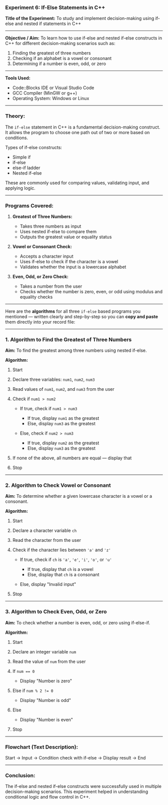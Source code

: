 ### **Experiment 6: If-Else Statements in C++**

**Title of the Experiment:**
To study and implement decision-making using if-else and nested if statements in C++

---

**Objective / Aim:**
To learn how to use if-else and nested if-else constructs in C++ for different decision-making scenarios such as:

1. Finding the greatest of three numbers
2. Checking if an alphabet is a vowel or consonant
3. Determining if a number is even, odd, or zero

---

**Tools Used:**

* Code::Blocks IDE or Visual Studio Code
* GCC Compiler (MinGW or g++)
* Operating System: Windows or Linux

---

### **Theory:**

The `if-else` statement in C++ is a fundamental decision-making construct.
It allows the program to choose one path out of two or more based on conditions.

Types of if-else constructs:

* Simple if
* if-else
* else-if ladder
* Nested if-else

These are commonly used for comparing values, validating input, and applying logic.

---

### **Programs Covered:**

1. **Greatest of Three Numbers:**

   * Takes three numbers as input
   * Uses nested if-else to compare them
   * Outputs the greatest value or equality status

2. **Vowel or Consonant Check:**

   * Accepts a character input
   * Uses if-else to check if the character is a vowel
   * Validates whether the input is a lowercase alphabet

3. **Even, Odd, or Zero Check:**

   * Takes a number from the user
   * Checks whether the number is zero, even, or odd using modulus and equality checks

---

Here are the **algorithms** for all three `if-else` based programs you mentioned — written clearly and step-by-step so you can **copy and paste** them directly into your record file:

---

### **1. Algorithm to Find the Greatest of Three Numbers**

**Aim:** To find the greatest among three numbers using nested if-else.

**Algorithm:**

1. Start
2. Declare three variables: `num1`, `num2`, `num3`
3. Read values of `num1`, `num2`, and `num3` from the user
4. Check if `num1 > num2`

   * If true, check if `num1 > num3`

     * If true, display `num1` as the greatest
     * Else, display `num3` as the greatest
   * Else, check if `num2 > num3`

     * If true, display `num2` as the greatest
     * Else, display `num3` as the greatest
5. If none of the above, all numbers are equal — display that
6. Stop

---

### **2. Algorithm to Check Vowel or Consonant**

**Aim:** To determine whether a given lowercase character is a vowel or a consonant.

**Algorithm:**

1. Start
2. Declare a character variable `ch`
3. Read the character from the user
4. Check if the character lies between `'a'` and `'z'`

   * If true, check if `ch` is `'a'`, `'e'`, `'i'`, `'o'`, or `'u'`

     * If true, display that `ch` is a vowel
     * Else, display that `ch` is a consonant
   * Else, display "Invalid input"
5. Stop

---

### **3. Algorithm to Check Even, Odd, or Zero**

**Aim:** To check whether a number is even, odd, or zero using if-else-if.

**Algorithm:**

1. Start
2. Declare an integer variable `num`
3. Read the value of `num` from the user
4. If `num == 0`

   * Display "Number is zero"
5. Else if `num % 2 != 0`

   * Display "Number is odd"
6. Else

   * Display "Number is even"
7. Stop

---


### **Flowchart (Text Description):**

Start → Input → Condition check with if-else → Display result → End

---

### **Conclusion:**

The if-else and nested if-else constructs were successfully used in multiple decision-making scenarios.
This experiment helped in understanding conditional logic and flow control in C++.


